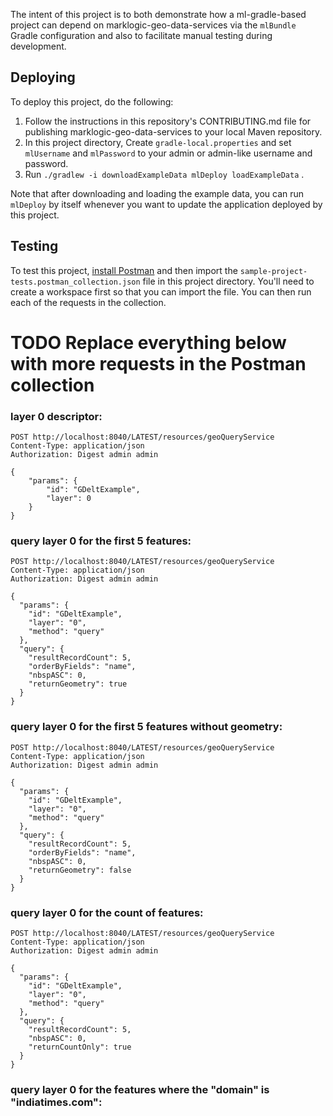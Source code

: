 The intent of this project is to both demonstrate how a ml-gradle-based project can depend on 
marklogic-geo-data-services via the `mlBundle` Gradle configuration and also to facilitate manual testing during 
development. 

## Deploying

To deploy this project, do the following:

1. Follow the instructions in this repository's CONTRIBUTING.md file for publishing marklogic-geo-data-services to 
   your local Maven repository. 
2. In this project directory, Create `gradle-local.properties` and set `mlUsername` and `mlPassword` to your admin or 
   admin-like username and password.
3. Run `./gradlew -i downloadExampleData mlDeploy loadExampleData` . 

Note that after downloading and loading the example data, you can run `mlDeploy` by itself whenever you want to update
the application deployed by this project.

## Testing

To test this project, [install Postman](https://www.postman.com/downloads/) and then import the 
`sample-project-tests.postman_collection.json` file in this project directory. You'll need to create a workspace first 
so that you can import the file. You can then run each of the requests in the collection.


# TODO Replace everything below with more requests in the Postman collection


### layer 0 descriptor:
```
POST http://localhost:8040/LATEST/resources/geoQueryService
Content-Type: application/json
Authorization: Digest admin admin

{
    "params": {
        "id": "GDeltExample",
        "layer": 0
    }
}
```

### query layer 0 for the first 5 features:
```
POST http://localhost:8040/LATEST/resources/geoQueryService
Content-Type: application/json
Authorization: Digest admin admin

{
  "params": { 
    "id": "GDeltExample",
    "layer": "0",
    "method": "query" 
  },
  "query": { 
    "resultRecordCount": 5,
    "orderByFields": "name",
    "nbspASC": 0,
    "returnGeometry": true
  }
}
```

### query layer 0 for the first 5 features without geometry:
```
POST http://localhost:8040/LATEST/resources/geoQueryService
Content-Type: application/json
Authorization: Digest admin admin

{
  "params": { 
    "id": "GDeltExample",
    "layer": "0",
    "method": "query" 
  },
  "query": { 
    "resultRecordCount": 5,
    "orderByFields": "name",
    "nbspASC": 0,
    "returnGeometry": false
  }
}
```
### query layer 0 for the count of features:
```
POST http://localhost:8040/LATEST/resources/geoQueryService
Content-Type: application/json
Authorization: Digest admin admin

{
  "params": { 
    "id": "GDeltExample",
    "layer": "0",
    "method": "query" 
  },
  "query": { 
    "resultRecordCount": 5,
    "nbspASC": 0,
    "returnCountOnly": true
  }
}
```
### query layer 0 for the features where the "domain" is "indiatimes.com": 
